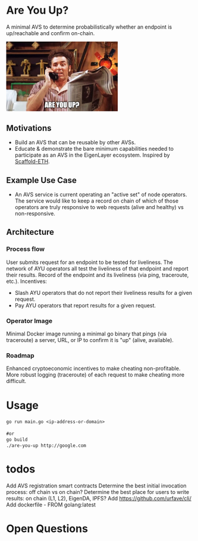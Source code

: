 # Are You Up?
A minimal AVS to determine probabilistically whether an endpoint is up/reachable and confirm on-chain.

<img src="assets/kramer-up.jpeg" alt="kramer-up" width="300"/>

## Motivations
- Build an AVS that can be reusable by other AVSs.
- Educate & demonstrate the bare minimum capabilities needed to participate as an AVS in the EigenLayer ecosystem. Inspired by [Scaffold-ETH](https://github.com/scaffold-eth/scaffold-eth-2).

## Example Use Case
- An AVS service is current operating an "active set" of node operators. The service would like to keep a record on chain of which of those operators are truly responsive to web requests (alive and healthy) vs non-responsive.


## Architecture

### Process flow

User submits request for an endpoint to be tested for liveliness.
The network of AYU operators all test the liveliness of that endpoint and report their results.
Record of the endpoint and its liveliness (via ping, traceroute, etc.).
Incentives:
- Slash AYU operators that do not report their liveliness results for a given request.
- Pay AYU operators that report results for a given request.


### Operator Image
Minimal Docker image running a minimal go binary that pings (via traceroute) a server, URL, or IP to confirm it is "up" (alive, available).

### Roadmap
Enhanced cryptoeconomic incentives to make cheating non-profitable.
More robust logging (traceroute) of each request to make cheating more difficult.


# Usage

```
go run main.go <ip-address-or-domain>

#or
go build
./are-you-up http://google.com
```

# todos
Add AVS registration smart contracts
Determine the best initial invocation process: off chain vs on chain?
Determine the best place for users to write results: on chain (L1, L2), EigenDA, IPFS?
Add https://github.com/urfave/cli/
Add dockerfile - FROM golang:latest


# Open Questions



